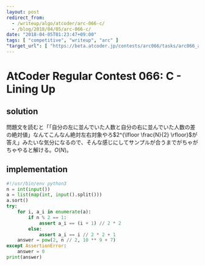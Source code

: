 ```yaml
---
layout: post
redirect_from:
  - /writeup/algo/atcoder/arc-066-c/
  - /blog/2018/04/05/arc-066-c/
date: "2018-04-05T01:23:47+09:00"
tags: [ "competitive", "writeup", "arc" ]
"target_url": [ "https://beta.atcoder.jp/contests/arc066/tasks/arc066_a" ]
---
```


# AtCoder Regular Contest 066: C - Lining Up

## solution

問題文を読むと「「自分の左に並んでいた人数と自分の右に並んでいた人数の差の絶対値」なんてこんなん絶対左右対象やろ$2^{\lfloor \frac{N}{2} \rfloor}$が答え」みたいな気分になるので、そんな感じにしてサンプルが合うまでがちゃがちゃやると解ける。$O(N)$。

## implementation

``` python
#!/usr/bin/env python3
n = int(input())
a = list(map(int, input().split()))
a.sort()
try:
    for i, a_i in enumerate(a):
        if n % 2 == 1:
            assert a_i == (i + 1) // 2 * 2
        else:
            assert a_i == i // 2 * 2 + 1
    answer = pow(2, n // 2, 10 ** 9 + 7)
except AssertionError:
    answer = 0
print(answer)
```
